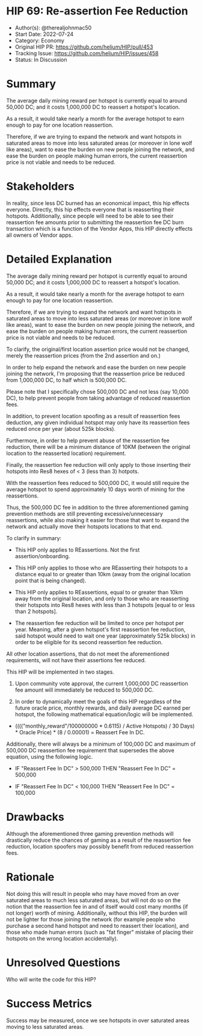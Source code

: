 # HIP 69: Re-assertion Fee Reduction

- Author(s): @therealjohnmac50
- Start Date: 2022-07-24
- Category: Economy 
- Original HIP PR: https://github.com/helium/HIP/pull/453
- Tracking Issue: https://github.com/helium/HIP/issues/458
- Status: In Discussion 

# Summary

The average daily mining reward per hotspot is currently equal to around 50,000 DC; and it costs 1,000,000 DC to reassert a hotspot's location. 

As a result, it would take nearly a month for the average hotspot to earn enough to pay for one location reassertion.

Therefore, if we are trying to expand the network and want hotspots in saturated areas to move into less saturated areas (or moreover in lone wolf like areas), want to ease the burden on new people joining the network, and ease the burden on people making human errors, the current reassertion price is not viable and needs to be reduced.

# Stakeholders

In reality, since less DC burned has an economical impact, this hip effects everyone. Directly, this hip effects everyone that is reasserting their hotspots. Additionally, since people will need to be able to see their reassertion fee amounts prior to submitting the reassertion fee DC burn transaction which is a function of the Vendor Apps, this HIP directly effects all owners of Vendor apps.

# Detailed Explanation

The average daily mining reward per hotspot is currently equal to around 50,000 DC; and it costs 1,000,000 DC to reassert a hotspot's location.

As a result, it would take nearly a month for the average hotspot to earn enough to pay for one location reassertion. 

Therefore, if we are trying to expand the network and want hotspots in saturated areas to move into less saturated areas (or moreover in lone wolf like areas), want to ease the burden on new people joining the network, and ease the burden on people making human errors, the current reassertion price is not viable and needs to be reduced. 

To clarify, the original/first location assertion price would not be changed, merely the reassertion prices (from the 2nd assertion and on.)

In order to help expand the network and ease the burden on new people joining the network, I'm proposing that the reassertion price be reduced from 1,000,000 DC, to half which is 500,000 DC. 

Please note that I specifically chose 500,000 DC and not less (say 10,000 DC), to help prevent people from taking advantage of reduced reassertion fees. 

In addition, to prevent location spoofing as a result of reassertion fees deduction, any given individual hotspot may only have its reassertion fees reduced once per year (about 525k blocks).

Furthermore, in order to help prevent abuse of the reassertion fee reduction, there will be a minimum distance of 10KM (between the original location to the reasserted location) requirement. 

Finally, the reassertion fee reduction will only apply to those inserting their hotspots into Res8 hexes of < 3 (less than 3) hotpots. 

With the reassertion fees reduced to 500,000 DC, it would still require the average hotspot to spend approximately 10 days worth of mining for the reassertions. 

Thus, the 500,000 DC fee in addition to the three aforementioned gaming prevention methods are still preventing excessive/unnecessary reassertions, while also making it easier for those that want to expand the network and actually move their hotspots locations to that end.


To clarify in summary:

 - This HIP only applies to REassertions. Not the first assertion/onboarding.

 - This HIP only applies to those who are REasserting their hotspots to a distance equal to or greater than 10km (away from the original location point that is being changed).

 - This HIP only applies to REassertions, equal to or greater than 10km away from the original location, and only to those who are reasserting their hotspots into Res8 hexes with less than 3 hotspots [equal to or less than 2 hotspots].

 - The reassertion fee reduction will be limited to once per hotspot per year. Meaning, after a given hotspot's first reassertion fee reduction, said hotspot would need to wait one year (approximately 525k blocks) in order to be eligible for its second reassertion fee reduction.

All other location assertions, that do not meet the aforementioned requirements, will not have their assertions fee reduced.


This HIP will be implemented in two stages. 

 1) Upon community vote approval, the current 1,000,000 DC reassertion fee amount will immediately be reduced to 500,000 DC.
 
 2) In order to dynamically meet the goals of this HIP regardless of the future oracle price, monthly rewards, and daily average DC earned per hotspot, the following mathematical equation/logic will be implemented.

 * (((("monthly_reward"/100000000 * 0.6115) / Active Hotspots) / 30 Days) * Oracle Price) * (8 / 0.00001) = Reassert Fee In DC. 

Additionally, there will always be a minimum of 100,000 DC and maximum of 500,000 DC reassertion fee requirement that supersedes the above equation, using the following logic. 

 * IF "Reassert Fee In DC" > 500,000 THEN "Reassert Fee In DC" = 500,000
 
 * IF "Reassert Fee In DC" < 100,000 THEN "Reassert Fee In DC" = 100,000

# Drawbacks

Although the aforementioned three gaming prevention methods will drastically reduce the chances of gaming as a result of the reassertion fee reduction, location spoofers may possibly benefit from reduced reassertion fees. 

# Rationale

Not doing this will result in people who may have moved from an over saturated areas to much less saturated areas, but will not do so on the notion that the reassertion fee in and of itself would cost many months (if not longer) worth of mining. Additionally, without this HIP, the burden will not be lighter for those joining the network (for example people who purchase a second hand hotspot and need to reassert their location), and those who made human errors (such as "fat finger" mistake of placing their hotspots on the wrong location accidentally).

# Unresolved Questions

Who will write the code for this HIP? 

# Success Metrics

Success may be measured, once we see hotspots in over saturated areas moving to less saturated areas.
 
